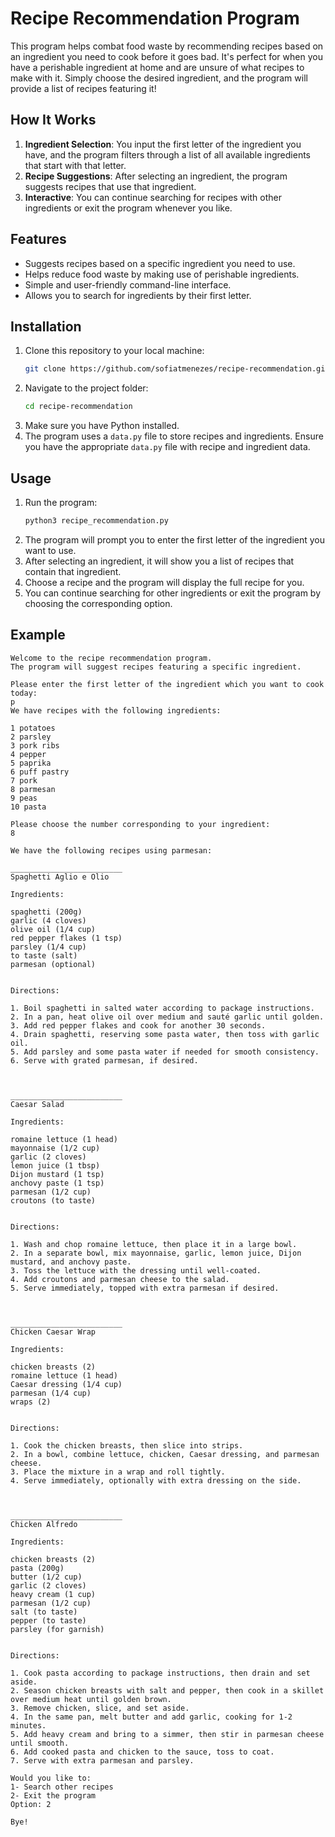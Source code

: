 # Recipe Recommendation Program

This program helps combat food waste by recommending recipes based on an ingredient you need to cook before it goes bad. It's perfect for when you have a perishable ingredient at home and are unsure of what recipes to make with it. Simply choose the desired ingredient, and the program will provide a list of recipes featuring it!

## How It Works

1. **Ingredient Selection**: You input the first letter of the ingredient you have, and the program filters through a list of all available ingredients that start with that letter.
2. **Recipe Suggestions**: After selecting an ingredient, the program suggests recipes that use that ingredient.
3. **Interactive**: You can continue searching for recipes with other ingredients or exit the program whenever you like.

## Features

- Suggests recipes based on a specific ingredient you need to use.
- Helps reduce food waste by making use of perishable ingredients.
- Simple and user-friendly command-line interface.
- Allows you to search for ingredients by their first letter.

## Installation

1. Clone this repository to your local machine:
    ```bash
    git clone https://github.com/sofiatmenezes/recipe-recommendation.git
    ```
2. Navigate to the project folder:
    ```bash
    cd recipe-recommendation
    ```
3. Make sure you have Python installed.
4. The program uses a `data.py` file to store recipes and ingredients. Ensure you have the appropriate `data.py` file with recipe and ingredient data.

## Usage

1. Run the program:
    ```bash
    python3 recipe_recommendation.py
    ```
2. The program will prompt you to enter the first letter of the ingredient you want to use.
3. After selecting an ingredient, it will show you a list of recipes that contain that ingredient.
4. Choose a recipe and the program will display the full recipe for you.
5. You can continue searching for other ingredients or exit the program by choosing the corresponding option.

## Example

```plaintext
Welcome to the recipe recommendation program. 
The program will suggest recipes featuring a specific ingredient.

Please enter the first letter of the ingredient which you want to cook today: 
p
We have recipes with the following ingredients:

1 potatoes
2 parsley
3 pork ribs
4 pepper
5 paprika
6 puff pastry
7 pork
8 parmesan
9 peas
10 pasta

Please choose the number corresponding to your ingredient:
8

We have the following recipes using parmesan:

_________________________
Spaghetti Aglio e Olio

Ingredients:

spaghetti (200g)
garlic (4 cloves)
olive oil (1/4 cup)
red pepper flakes (1 tsp)
parsley (1/4 cup)
to taste (salt)
parmesan (optional)


Directions:

1. Boil spaghetti in salted water according to package instructions.
2. In a pan, heat olive oil over medium and sauté garlic until golden.
3. Add red pepper flakes and cook for another 30 seconds.
4. Drain spaghetti, reserving some pasta water, then toss with garlic oil.
5. Add parsley and some pasta water if needed for smooth consistency.
6. Serve with grated parmesan, if desired.



_________________________
Caesar Salad

Ingredients:

romaine lettuce (1 head)
mayonnaise (1/2 cup)
garlic (2 cloves)
lemon juice (1 tbsp)
Dijon mustard (1 tsp)
anchovy paste (1 tsp)
parmesan (1/2 cup)
croutons (to taste)


Directions:

1. Wash and chop romaine lettuce, then place it in a large bowl.
2. In a separate bowl, mix mayonnaise, garlic, lemon juice, Dijon mustard, and anchovy paste.
3. Toss the lettuce with the dressing until well-coated.
4. Add croutons and parmesan cheese to the salad.
5. Serve immediately, topped with extra parmesan if desired.



_________________________
Chicken Caesar Wrap

Ingredients:

chicken breasts (2)
romaine lettuce (1 head)
Caesar dressing (1/4 cup)
parmesan (1/4 cup)
wraps (2)


Directions:

1. Cook the chicken breasts, then slice into strips.
2. In a bowl, combine lettuce, chicken, Caesar dressing, and parmesan cheese.
3. Place the mixture in a wrap and roll tightly.
4. Serve immediately, optionally with extra dressing on the side.



_________________________
Chicken Alfredo

Ingredients:

chicken breasts (2)
pasta (200g)
butter (1/2 cup)
garlic (2 cloves)
heavy cream (1 cup)
parmesan (1/2 cup)
salt (to taste)
pepper (to taste)
parsley (for garnish)


Directions:

1. Cook pasta according to package instructions, then drain and set aside.
2. Season chicken breasts with salt and pepper, then cook in a skillet over medium heat until golden brown.
3. Remove chicken, slice, and set aside.
4. In the same pan, melt butter and add garlic, cooking for 1-2 minutes.
5. Add heavy cream and bring to a simmer, then stir in parmesan cheese until smooth.
6. Add cooked pasta and chicken to the sauce, toss to coat.
7. Serve with extra parmesan and parsley.

Would you like to:
1- Search other recipes
2- Exit the program
Option: 2

Bye!
